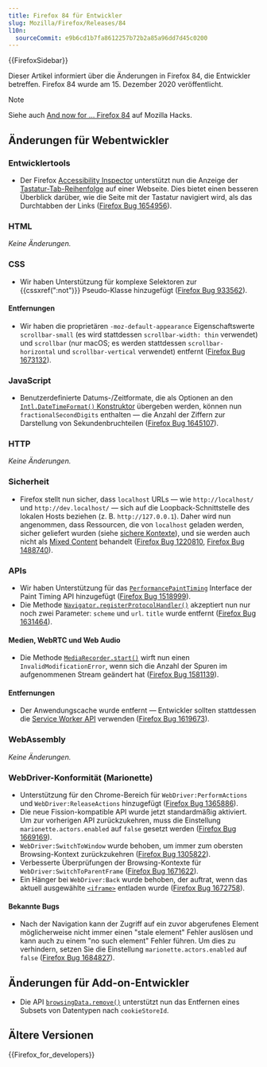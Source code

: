```yaml
---
title: Firefox 84 für Entwickler
slug: Mozilla/Firefox/Releases/84
l10n:
  sourceCommit: e9b6cd1b7fa8612257b72b2a85a96dd7d45c0200
---
```


{{FirefoxSidebar}}

Dieser Artikel informiert über die Änderungen in Firefox 84, die Entwickler betreffen. Firefox 84 wurde am 15. Dezember 2020 veröffentlicht.

> [!NOTE]
> Siehe auch [And now for … Firefox 84](https://hacks.mozilla.org/2020/12/and-now-for-firefox-84/) auf Mozilla Hacks.

## Änderungen für Webentwickler

### Entwicklertools

- Der Firefox [Accessibility Inspector](https://firefox-source-docs.mozilla.org/devtools-user/accessibility_inspector/index.html) unterstützt nun die Anzeige der [Tastatur-Tab-Reihenfolge](https://firefox-source-docs.mozilla.org/devtools-user/accessibility_inspector/index.html#show-web-page-tabbing-order) auf einer Webseite. Dies bietet einen besseren Überblick darüber, wie die Seite mit der Tastatur navigiert wird, als das Durchtabben der Links ([Firefox Bug 1654956](https://bugzil.la/1654956)).

### HTML

_Keine Änderungen._

### CSS

- Wir haben Unterstützung für komplexe Selektoren zur {{cssxref(":not")}} Pseudo-Klasse hinzugefügt ([Firefox Bug 933562](https://bugzil.la/933562)).

#### Entfernungen

- Wir haben die proprietären `-moz-default-appearance` Eigenschaftswerte `scrollbar-small` (es wird stattdessen `scrollbar-width: thin` verwendet) und `scrollbar` (nur macOS; es werden stattdessen `scrollbar-horizontal` und `scrollbar-vertical` verwendet) entfernt ([Firefox Bug 1673132](https://bugzil.la/1673132)).

### JavaScript

- Benutzerdefinierte Datums-/Zeitformate, die als Optionen an den [`Intl.DateTimeFormat()` Konstruktor](/de/docs/Web/JavaScript/Reference/Global_Objects/Intl/DateTimeFormat/DateTimeFormat) übergeben werden, können nun `fractionalSecondDigits` enthalten — die Anzahl der Ziffern zur Darstellung von Sekundenbruchteilen ([Firefox Bug 1645107](https://bugzil.la/1645107)).

### HTTP

_Keine Änderungen._

### Sicherheit

- Firefox stellt nun sicher, dass `localhost` URLs — wie `http://localhost/` und `http://dev.localhost/` — sich auf die Loopback-Schnittstelle des lokalen Hosts beziehen (z. B. `http://127.0.0.1`). Daher wird nun angenommen, dass Ressourcen, die von `localhost` geladen werden, sicher geliefert wurden (siehe [sichere Kontexte](/de/docs/Web/Security/Secure_Contexts)), und sie werden auch nicht als [Mixed Content](/de/docs/Web/Security/Mixed_content) behandelt ([Firefox Bug 1220810](https://bugzil.la/1220810), [Firefox Bug 1488740](https://bugzil.la/1488740)).

### APIs

- Wir haben Unterstützung für das [`PerformancePaintTiming`](/de/docs/Web/API/PerformancePaintTiming) Interface der Paint Timing API hinzugefügt ([Firefox Bug 1518999](https://bugzil.la/1518999)).
- Die Methode [`Navigator.registerProtocolHandler()`](/de/docs/Web/API/Navigator/registerProtocolHandler) akzeptiert nun nur noch zwei Parameter: `scheme` und `url`. `title` wurde entfernt ([Firefox Bug 1631464](https://bugzil.la/1631464)).

#### Medien, WebRTC und Web Audio

- Die Methode [`MediaRecorder.start()`](/de/docs/Web/API/MediaRecorder/start) wirft nun einen `InvalidModificationError`, wenn sich die Anzahl der Spuren im aufgenommenen Stream geändert hat ([Firefox Bug 1581139](https://bugzil.la/1581139)).

#### Entfernungen

- Der Anwendungscache wurde entfernt — Entwickler sollten stattdessen die [Service Worker API](/de/docs/Web/API/Service_Worker_API) verwenden ([Firefox Bug 1619673](https://bugzil.la/1619673)).

### WebAssembly

_Keine Änderungen._

### WebDriver-Konformität (Marionette)

- Unterstützung für den Chrome-Bereich für `WebDriver:PerformActions` und `WebDriver:ReleaseActions` hinzugefügt ([Firefox Bug 1365886](https://bugzil.la/1365886)).
- Die neue Fission-kompatible API wurde jetzt standardmäßig aktiviert. Um zur vorherigen API zurückzukehren, muss die Einstellung `marionette.actors.enabled` auf `false` gesetzt werden ([Firefox Bug 1669169](https://bugzil.la/1669169)).
- `WebDriver:SwitchToWindow` wurde behoben, um immer zum obersten Browsing-Kontext zurückzukehren ([Firefox Bug 1305822](https://bugzil.la/1305822)).
- Verbesserte Überprüfungen der Browsing-Kontexte für `WebDriver:SwitchToParentFrame` ([Firefox Bug 1671622](https://bugzil.la/1671622)).
- Ein Hänger bei `WebDriver:Back` wurde behoben, der auftrat, wenn das aktuell ausgewählte [`<iframe>`](/de/docs/Web/HTML/Reference/Elements/iframe) entladen wurde ([Firefox Bug 1672758](https://bugzil.la/1672758)).

#### Bekannte Bugs

- Nach der Navigation kann der Zugriff auf ein zuvor abgerufenes Element möglicherweise nicht immer einen "stale element" Fehler auslösen und kann auch zu einem "no such element" Fehler führen. Um dies zu verhindern, setzen Sie die Einstellung `marionette.actors.enabled` auf `false` ([Firefox Bug 1684827](https://bugzil.la/1684827)).

## Änderungen für Add-on-Entwickler

- Die API [`browsingData.remove()`](/de/docs/Mozilla/Add-ons/WebExtensions/API/browsingData/remove) unterstützt nun das Entfernen eines Subsets von Datentypen nach `cookieStoreId`.

## Ältere Versionen

{{Firefox_for_developers}}
